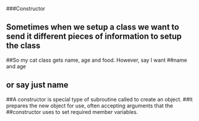 ###Constructor
## Sometimes when we setup a class we want to send it different pieces of information to setup the class
##So my cat class gets name, age and food. However, say I want
##name and age
## or say just name
##A constructor is special type of subroutine called to create an object.
##It prepares the new object for use, often accepting arguments that the 
##constructor uses to set required member variables.
